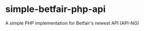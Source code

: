 simple-betfair-php-api
======================

A simple PHP implementation for Betfair's newest API (API-NG)
